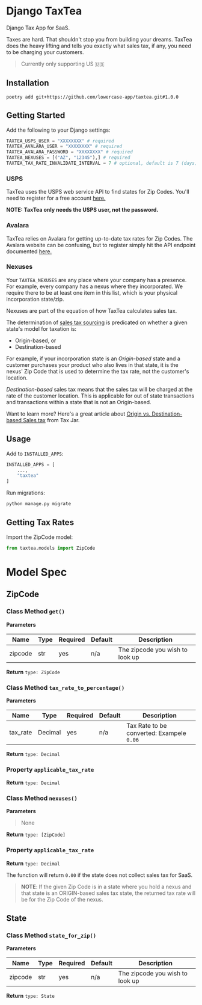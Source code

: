 # Django TaxTea

Django Tax App for SaaS.

Taxes are hard. That shouldn't stop you from building your dreams. TaxTea does the heavy lifting and tells you exactly what sales tax, if any, you need to be charging your customers.

> Currently only supporting US 🇺🇸

## Installation

```
poetry add git+https://github.com/lowercase-app/taxtea.git#1.0.0
```

## Getting Started

Add the following to your Django settings:

```python
TAXTEA_USPS_USER = "XXXXXXXX" # required
TAXTEA_AVALARA_USER = "XXXXXXXX" # required
TAXTEA_AVALARA_PASSWORD = "XXXXXXXX" # required
TAXTEA_NEXUSES = [("AZ", "12345"),] # required
TAXTEA_TAX_RATE_INVALIDATE_INTERVAL = 7 # optional, default is 7 (days)
```

### USPS

TaxTea uses the USPS web service API to find states for Zip Codes. You'll need to register for a free account [here.](https://www.usps.com/business/web-tools-apis/)

**NOTE: TaxTea only needs the USPS user, not the password.**

### Avalara

TaxTea relies on Avalara for getting up-to-date tax rates for Zip Codes. The Avalara website can be confusing, but to register simply hit the API endpoint documented [here.](https://developer.avalara.com/api-reference/avatax/rest/v2/methods/Free/RequestFreeTrial/)

### Nexuses

Your `TAXTEA_NEXUSES` are any place where your company has a presence. For example, every company has a nexus where they incorporated. We require there to be at least one item in this list, which is your physical incorporation state/zip.

Nexuses are part of the equation of how TaxTea calculates sales tax.

The determination of [sales tax sourcing](https://www.avalara.com/us/en/blog/2019/02/sales-tax-sourcing-how-to-find-the-right-rule-for-every-transaction.html) is predicated on whether a given state's model for taxation is:

- Origin-based, or
- Destination-based

For example, if your incorporation state is an _Origin-based_ state and a customer purchases your product who also lives in that state, it is the nexus' Zip Code that is used to determine the tax rate, not the customer's location.

_Destination-based_ sales tax means that the sales tax will be charged at the rate of the customer location. This is applicable for out of state transactions and transactions within a state that is not an Origin-based.

Want to learn more? Here's a great article about [Origin vs. Destination-based Sales tax](https://blog.taxjar.com/charging-sales-tax-rates/) from Tax Jar.

## Usage

Add to `INSTALLED_APPS`:

```python
INSTALLED_APPS = [
	...,
	"taxtea"
]
```

Run migrations:

```python
python manage.py migrate
```

## Getting Tax Rates

Import the ZipCode model:

```python
from taxtea.models import ZipCode
```

# Model Spec

## ZipCode

### Class Method `get()`

**Parameters**

| Name    | Type | Required | Default | Description                     |
| ------- | ---- | -------- | ------- | ------------------------------- |
| zipcode | str  | yes      | n/a     | The zipcode you wish to look up |

**Return** `type: ZipCode`

### Class Method `tax_rate_to_percentage()`

**Parameters**

| Name     | Type    | Required | Default | Description                               |
| -------- | ------- | -------- | ------- | ----------------------------------------- |
| tax_rate | Decimal | yes      | n/a     | Tax Rate to be converted: Exampele `0.06` |

**Return** `type: Decimal`

### Property `applicable_tax_rate`

**Return** `type: Decimal`

### Class Method `nexuses()`

**Parameters**

> None

**Return** `type: [ZipCode]`

### Property `applicable_tax_rate`

**Return** `type: Decimal`

The function will return `0.00` if the state does not collect sales tax for SaaS.

> **NOTE**: If the given Zip Code is in a state where you hold a nexus and that state is an ORIGIN-based sales tax state, the returned tax rate will be for the Zip Code of the nexus.

## State

### Class Method `state_for_zip()`

**Parameters**

| Name    | Type | Required | Default | Description                     |
| ------- | ---- | -------- | ------- | ------------------------------- |
| zipcode | str  | yes      | n/a     | The zipcode you wish to look up |

**Return** `type: State`
